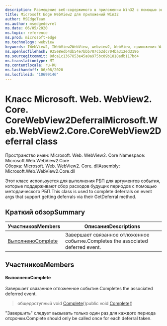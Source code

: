 ```yaml
---
description: Размещение веб-содержимого в приложении Win32 с помощью элемента управления Microsoft Edge WebView2
title: Microsoft Edge WebView2 для приложений Win32
author: MSEdgeTeam
ms.author: msedgedevrel
ms.date: 06/05/2020
ms.topic: reference
ms.prod: microsoft-edge
ms.technology: webview
keywords: IWebView2, IWebView2WebView, webview2, WebView, приложения Win32, Win32, EDGE, ICoreWebView2, ICoreWebView2Controller, элемент управления "веб-браузер", HTML Edge
ms.openlocfilehash: 935e8edb4db54e7bbb707cb2dc704ba312ed3196
ms.sourcegitcommit: 8dca1c1367853e45a0a975bc89b1818adb117bd4
ms.translationtype: MT
ms.contentlocale: ru-RU
ms.lasthandoff: 06/08/2020
ms.locfileid: "10699146"
---
```

# <span data-ttu-id="45d27-104">Класс Microsoft. Web. WebView2. Core. CoreWebView2Deferral</span><span class="sxs-lookup"><span data-stu-id="45d27-104">Microsoft.Web.WebView2.Core.CoreWebView2Deferral class</span></span> 

<span data-ttu-id="45d27-105">Пространство имен: Microsoft. Web. WebView2. Core </span><span class="sxs-lookup"><span data-stu-id="45d27-105">Namespace: Microsoft.Web.WebView2.Core</span></span>\
<span data-ttu-id="45d27-106">Сборка: Microsoft. Web. WebView2. Core. dll</span><span class="sxs-lookup"><span data-stu-id="45d27-106">Assembly: Microsoft.Web.WebView2.Core.dll</span></span>

<span data-ttu-id="45d27-107">Этот класс используется для выполнения РБП для аргументов события, которые поддерживают сбор расходов будущих периодов с помощью методаического РБП.</span><span class="sxs-lookup"><span data-stu-id="45d27-107">This class is used to complete deferrals on event args that support getting deferrals via their GetDeferral method.</span></span>

## <span data-ttu-id="45d27-108">Краткий обзор</span><span class="sxs-lookup"><span data-stu-id="45d27-108">Summary</span></span>

 <span data-ttu-id="45d27-109">Участников</span><span class="sxs-lookup"><span data-stu-id="45d27-109">Members</span></span>                        | <span data-ttu-id="45d27-110">Описания</span><span class="sxs-lookup"><span data-stu-id="45d27-110">Descriptions</span></span>
--------------------------------|---------------------------------------------
[<span data-ttu-id="45d27-111">Выполнено</span><span class="sxs-lookup"><span data-stu-id="45d27-111">Complete</span></span>](#complete) | <span data-ttu-id="45d27-112">Завершает связанное отложенное событие.</span><span class="sxs-lookup"><span data-stu-id="45d27-112">Completes the associated deferred event.</span></span>

## <span data-ttu-id="45d27-113">Участников</span><span class="sxs-lookup"><span data-stu-id="45d27-113">Members</span></span>

#### <span data-ttu-id="45d27-114">Выполнено</span><span class="sxs-lookup"><span data-stu-id="45d27-114">Complete</span></span> 

<span data-ttu-id="45d27-115">Завершает связанное отложенное событие.</span><span class="sxs-lookup"><span data-stu-id="45d27-115">Completes the associated deferred event.</span></span>

> <span data-ttu-id="45d27-116">общедоступный void [Complete](#complete)()</span><span class="sxs-lookup"><span data-stu-id="45d27-116">public void [Complete](#complete)()</span></span>

<span data-ttu-id="45d27-117">"Завершить" следует вызывать только один раз для каждого периода отсрочки.</span><span class="sxs-lookup"><span data-stu-id="45d27-117">Complete should only be called once for each deferral taken.</span></span>

